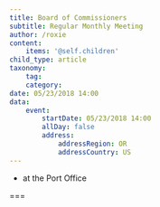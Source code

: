 ```yaml
---
title: Board of Commissioners
subtitle: Regular Monthly Meeting
author: /roxie
content:
    items: '@self.children'
child_type: article
taxonomy:
    tag:
    category:
date: 05/23/2018 14:00
data:
    event:
        startDate: 05/23/2018 14:00
        allDay: false
        address:
            addressRegion: OR
            addressCountry: US
---
```


- at the Port Office

===
